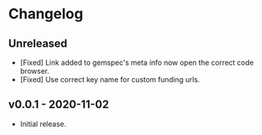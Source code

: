 # Changelog

<!--
Prefix your message with one of the following:

- [Added] for new features.
- [Changed] for changes in existing functionality.
- [Deprecated] for soon-to-be removed features.
- [Removed] for now removed features.
- [Fixed] for any bug fixes.
- [Security] in case of vulnerabilities.
-->

## Unreleased

- [Fixed] Link added to gemspec's meta info now open the correct code browser.
- [Fixed] Use correct key name for custom funding urls.

## v0.0.1 - 2020-11-02

- Initial release.

